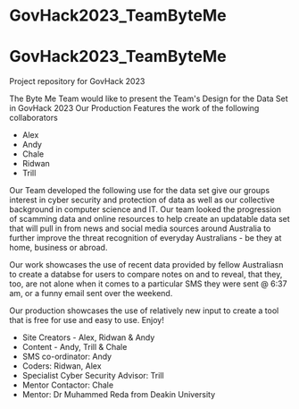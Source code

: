 # GovHack2023_TeamByteMe
# GovHack2023_TeamByteMe
Project repository for GovHack 2023

The Byte Me Team would like to present the Team's Design for the Data Set in GovHack 2023
Our Production Features the work of the following collaborators

* Alex
* Andy
* Chale
* Ridwan
* Trill

Our Team developed the following use for the data set give our groups interest in cyber security and protection of data as well as our collective background in computer science and IT.
Our team looked the progression of scamming data and online resources to help create an updatable data set that will pull in from news and social media sources around Australia to further improve the threat recognition of everyday Australians - be they at home, business or abroad.

Our work showcases the use of recent data provided by fellow Australiasn to create a databse for users to compare notes on and to reveal, that they, too, are not alone when it comes to a particular SMS they were sent @ 6:37 am, or a funny email sent over the weekend.

Our production showcases the use of relatively new input to create a tool that is free for use and easy to use.  Enjoy!

* Site Creators - Alex, Ridwan & Andy
* Content - Andy, Trill & Chale
* SMS co-ordinator: Andy
* Coders: Ridwan, Alex
* Specialist Cyber Security Advisor: Trill
* Mentor Contactor: Chale
* Mentor: Dr Muhammed Reda from Deakin University
